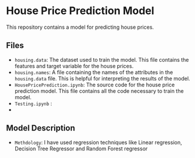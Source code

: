 # House Price Prediction Model

This repository contains a model for predicting house prices.

## Files

* `housing.data`: The dataset used to train the model. This file contains the features and target variable for the house prices.
* `housing.names`: A file containing the names of the attributes in the `housing.data` file. This is helpful for interpreting the results of the model.
* `HousePricePrediction.ipynb`: The source code for the house price prediction model. This file contains all the code necessary to train the model.
* `Testing.ipynb` :
* 
## Model Description

* `Methdology`: I have used regression techniques like Linear regression, Decision Tree Regressor and Random Forest regressor
